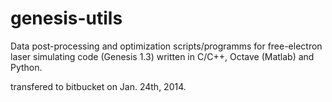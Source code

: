 genesis-utils
=============

Data post-processing and optimization scripts/programms for free-electron laser simulating code (Genesis 1.3) written in C/C++, Octave (Matlab) and Python.

transfered to bitbucket on Jan. 24th, 2014.
